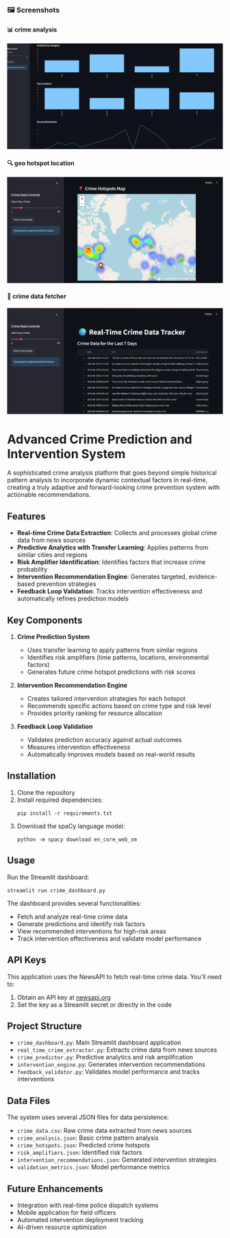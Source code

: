 ### 🖼️ Screenshots

#### 📊 crime analysis
![Dashboard](screenshots/crime_analysis.png)

#### 🔍 geo hotspot location
![Predictions](screenshots/geo_hotspot.png)

#### 🧠 crime data fetcher
![Interventions](screenshots/crime_data.png)




# Advanced Crime Prediction and Intervention System

A sophisticated crime analysis platform that goes beyond simple historical pattern analysis to incorporate dynamic contextual factors in real-time, creating a truly adaptive and forward-looking crime prevention system with actionable recommendations.

## Features

- **Real-time Crime Data Extraction**: Collects and processes global crime data from news sources
- **Predictive Analytics with Transfer Learning**: Applies patterns from similar cities and regions
- **Risk Amplifier Identification**: Identifies factors that increase crime probability
- **Intervention Recommendation Engine**: Generates targeted, evidence-based prevention strategies
- **Feedback Loop Validation**: Tracks intervention effectiveness and automatically refines prediction models

## Key Components

1. **Crime Prediction System**
   - Uses transfer learning to apply patterns from similar regions
   - Identifies risk amplifiers (time patterns, locations, environmental factors)
   - Generates future crime hotspot predictions with risk scores

2. **Intervention Recommendation Engine**
   - Creates tailored intervention strategies for each hotspot
   - Recommends specific actions based on crime type and risk level
   - Provides priority ranking for resource allocation

3. **Feedback Loop Validation**
   - Validates prediction accuracy against actual outcomes
   - Measures intervention effectiveness
   - Automatically improves models based on real-world results

## Installation

1. Clone the repository
2. Install required dependencies:
   ```
   pip install -r requirements.txt
   ```
3. Download the spaCy language model:
   ```
   python -m spacy download en_core_web_sm
   ```

## Usage

Run the Streamlit dashboard:
```
streamlit run crime_dashboard.py
```

The dashboard provides several functionalities:
- Fetch and analyze real-time crime data
- Generate predictions and identify risk factors
- View recommended interventions for high-risk areas
- Track intervention effectiveness and validate model performance

## API Keys

This application uses the NewsAPI to fetch real-time crime data. You'll need to:
1. Obtain an API key at [newsapi.org](https://newsapi.org/)
2. Set the key as a Streamlit secret or directly in the code

## Project Structure

- `crime_dashboard.py`: Main Streamlit dashboard application
- `real_time_crime_extractor.py`: Extracts crime data from news sources
- `crime_predictor.py`: Predictive analytics and risk amplification
- `intervention_engine.py`: Generates intervention recommendations
- `feedback_validator.py`: Validates model performance and tracks interventions

## Data Files

The system uses several JSON files for data persistence:
- `crime_data.csv`: Raw crime data extracted from news sources
- `crime_analysis.json`: Basic crime pattern analysis
- `crime_hotspots.json`: Predicted crime hotspots
- `risk_amplifiers.json`: Identified risk factors
- `intervention_recommendations.json`: Generated intervention strategies
- `validation_metrics.json`: Model performance metrics

## Future Enhancements

- Integration with real-time police dispatch systems
- Mobile application for field officers
- Automated intervention deployment tracking
- AI-driven resource optimization 